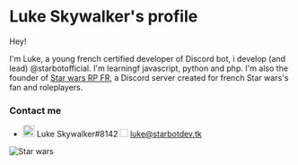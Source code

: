 # Luke Skywalker's profile

Hey!

I'm Luke, a young french certified developer of Discord bot, i develop (and lead) @starbotofficial. I'm learningf javascript, python and php. I'm also the founder of [Star wars RP FR](https://discord.gg/EeFqkjC), a Discord server created for french Star wars's fan and roleplayers. 

### Contact me

 - <img src="https://lh3.googleusercontent.com/proxy/IQRorUeWNuitIfNUmIdKplR4iTrU1hrXEQq5ngb5M8zeQHBpKG1JuQlejwk4YM5TXnVCMfKk_Mbip2bO6atCl3T7HSPbsluQFq-majRwx6V3CZhgorSaqJXnx2HlEeI" widht="21" height="21"> Luke Skywalker#8142
 <img href="https://www.pliciweb.com/wp-content/uploads/2018/07/Email_bdtbt.png" width="14" height="14"> luke@starbotdev.tk

![Star wars](https://cdn.tomsguide.fr/content/uploads/sites/2/2019/09/star-wars-heros-disney-plus.jpg) 

